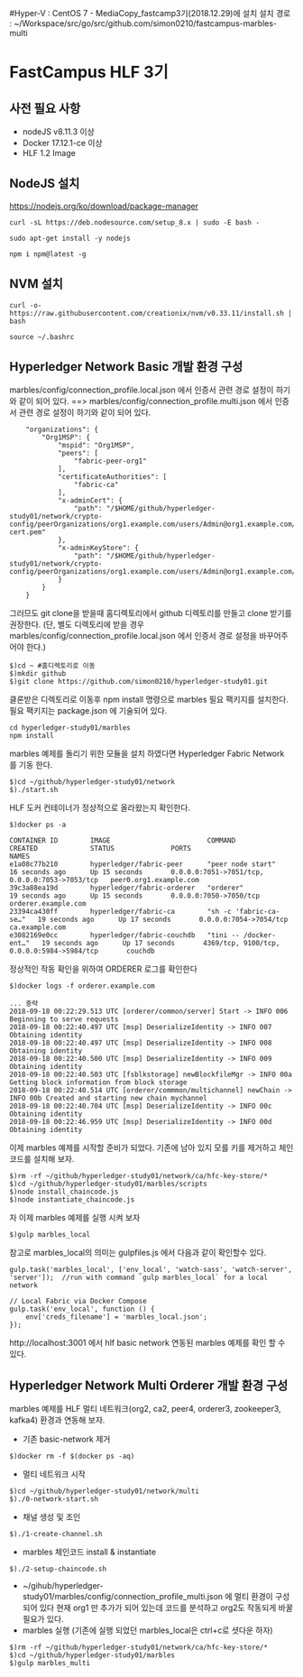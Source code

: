 #Hyper-V : CentOS 7 - MediaCopy_fastcamp3기(2018.12.29)에 설치
설치 경로 : ~/Workspace/src/go/src/github.com/simon0210/fastcampus-marbles-multi

# FastCampus HLF 3기 
## 사전 필요 사항 ##
* nodeJS v8.11.3 이상
* Docker 17.12.1-ce 이상
* HLF 1.2 Image

## NodeJS 설치
https://nodejs.org/ko/download/package-manager

```
curl -sL https://deb.nodesource.com/setup_8.x | sudo -E bash -

sudo apt-get install -y nodejs

npm i npm@latest -g
```

## NVM 설치
```
curl -o- https://raw.githubusercontent.com/creationix/nvm/v0.33.11/install.sh | bash

source ~/.bashrc
```

## Hyperledger Network Basic 개발 환경 구성
marbles/config/connection_profile.local.json 에서 인증서 관련 경로 설정이 하기와 같이 되어 있다.
==> marbles/config/connection_profile.multi.json 에서 인증서 관련 경로 설정이 하기와 같이 되어 있다.
```
	"organizations": {
		"Org1MSP": {
			"mspid": "Org1MSP",
			"peers": [
				"fabric-peer-org1"
			],
			"certificateAuthorities": [
				"fabric-ca"
			],
			"x-adminCert": {
				"path": "/$HOME/github/hyperledger-study01/network/crypto-config/peerOrganizations/org1.example.com/users/Admin@org1.example.com/msp/admincerts/Admin@org1.example.com-cert.pem"
			},
			"x-adminKeyStore": {
				"path": "/$HOME/github/hyperledger-study01/network/crypto-config/peerOrganizations/org1.example.com/users/Admin@org1.example.com/msp/keystore/"
			}
		}
	}
```

그러므도 git clone을 받을때 홈디렉토리에서 github 디렉토리를 만들고 clone 받기를 권장한다.
(단, 별도 디렉토리에 받을 경우 marbles/config/connection_profile.local.json 에서 인증서 경로 설정을 바꾸어주어야 한다.)

```
$)cd ~ #홈디렉토리로 이동
$)mkdir github
$)git clone https://github.com/simon0210/hyperledger-study01.git
```

클론받은 디렉토리로 이동후 npm install 명령으로 marbles 필요 팩키지를 설치한다. 필요 팩키지는 package.json 에 기술되어 있다.

```
cd hyperledger-study01/marbles
npm install
```
marbles 예제를 돌리기 위한 모듈을 설치 하였다면 Hyperledger Fabric Network 를 기동 한다.

```
$)cd ~/github/hyperledger-study01/network
$)./start.sh
```
HLF 도커 컨테이너가 정상적으로 올라왔는지 확인한다.

```
$)docker ps -a

CONTAINER ID        IMAGE                        COMMAND                  CREATED             STATUS              PORTS                                            NAMES
e1a08c77b210        hyperledger/fabric-peer      "peer node start"        16 seconds ago      Up 15 seconds       0.0.0.0:7051->7051/tcp, 0.0.0.0:7053->7053/tcp   peer0.org1.example.com
39c3a88ea19d        hyperledger/fabric-orderer   "orderer"                19 seconds ago      Up 15 seconds       0.0.0.0:7050->7050/tcp                           orderer.example.com
23394ca430ff        hyperledger/fabric-ca        "sh -c 'fabric-ca-se…"   19 seconds ago      Up 17 seconds       0.0.0.0:7054->7054/tcp                           ca.example.com
e3082169e0cc        hyperledger/fabric-couchdb   "tini -- /docker-ent…"   19 seconds ago      Up 17 seconds       4369/tcp, 9100/tcp, 0.0.0.0:5984->5984/tcp       couchdb

```
정상적인 작동 확인을 위하여 ORDERER 로그를 확인한다
```
$)docker logs -f orderer.example.com

... 중략
2018-09-18 00:22:29.513 UTC [orderer/common/server] Start -> INFO 006 Beginning to serve requests
2018-09-18 00:22:40.497 UTC [msp] DeserializeIdentity -> INFO 007 Obtaining identity
2018-09-18 00:22:40.497 UTC [msp] DeserializeIdentity -> INFO 008 Obtaining identity
2018-09-18 00:22:40.500 UTC [msp] DeserializeIdentity -> INFO 009 Obtaining identity
2018-09-18 00:22:40.503 UTC [fsblkstorage] newBlockfileMgr -> INFO 00a Getting block information from block storage
2018-09-18 00:22:40.514 UTC [orderer/commmon/multichannel] newChain -> INFO 00b Created and starting new chain mychannel
2018-09-18 00:22:40.704 UTC [msp] DeserializeIdentity -> INFO 00c Obtaining identity
2018-09-18 00:22:46.959 UTC [msp] DeserializeIdentity -> INFO 00d Obtaining identity
```
이제 marbles 예제를 시작할 준비가 되었다.
기존에 남아 있지 모를 키를 제거하고 체인코드를 설치해 보자.
```
$)rm -rf ~/github/hyperledger-study01/network/ca/hfc-key-store/*
$)cd ~/github/hyperledger-study01/marbles/scripts
$)node install_chaincode.js
$)node instantiate_chaincode.js
```
자 이제 marbles 예제를 실행 시켜 보자

```
$)gulp marbles_local
```

참고로 marbles_local의 의미는 gulpfiles.js 에서 다음과 같이 확인할수 있다.

```
gulp.task('marbles_local', ['env_local', 'watch-sass', 'watch-server', 'server']);	//run with command `gulp marbles_local` for a local network

// Local Fabric via Docker Compose
gulp.task('env_local', function () {
	env['creds_filename'] = 'marbles_local.json';
});
```
http://localhost:3001 에서 hlf basic network 연동된 marbles 예제를 확인 할 수 있다.

## Hyperledger Network Multi Orderer 개발 환경 구성
marbles 예제를 HLF 멀티 네트워크(org2, ca2, peer4, orderer3, zookeeper3, kafka4) 환경과 연동해 보자.

* 기존 basic-network 제거
```
$)docker rm -f $(docker ps -aq)
```
* 멀티 네트워크 시작
```
$)cd ~/github/hyperledger-study01/network/multi
$)./0-network-start.sh
```
* 채널 생성 및 조인
```
$)./1-create-channel.sh
```

* marbles 체인코드 install & instantiate
```
$)./2-setup-chaincode.sh
```
* ~/gihub/hyperledger-study01/marbles/config/connection_profile_multi.json 에 멀티 환경이 구성되어 있다
현재 org1 만 추가가 되어 있는데 코드를 분석하고 org2도 작동되게 바꿀 필요가 있다.
* marbles 실행 (기존에 실행 되었던 marbles_local은 ctrl+c로 셧다운 하자)
```
$)rm -rf ~/github/hyperledger-study01/network/ca/hfc-key-store/*
$)cd ~/github/hyperledger-study01/marbles
$)gulp marbles_multi
```
